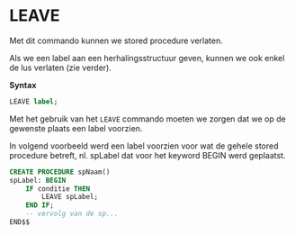 # LEAVE

Met dit commando kunnen we stored procedure verlaten.

Als we een label aan een herhalingsstructuur geven, kunnen we ook enkel de lus verlaten \(zie verder\).

**Syntax**

```sql
LEAVE label;
```

Met het gebruik van het `LEAVE` commando moeten we zorgen dat we op de gewenste plaats een label voorzien.

In volgend voorbeeld werd een label voorzien voor wat de gehele stored procedure betreft, nl. spLabel dat voor het keyword BEGIN werd geplaatst.

```sql
CREATE PROCEDURE spNaam()
spLabel: BEGIN
    IF conditie THEN
        LEAVE spLabel;
    END IF;
    -- vervolg van de sp...
END$$
```







